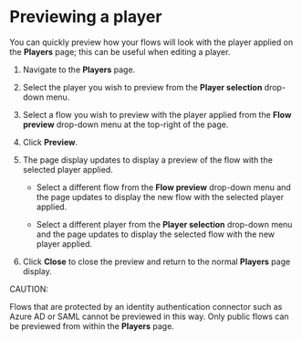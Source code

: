 # Previewing a player 

<head>
  <meta name="guidename" content="Flow"/>
  <meta name="context" content="GUID-df24e41d-01af-43f5-8031-fc86362c39e2"/>
</head>


You can quickly preview how your flows will look with the player applied on the **Players** page; this can be useful when editing a player.

1.  Navigate to the **Players** page.
2.  Select the player you wish to preview from the **Player selection** drop-down menu.
3.  Select a flow you wish to preview with the player applied from the **Flow preview** drop-down menu at the top-right of the page.
4.  Click **Preview**.
5.  The page display updates to display a preview of the flow with the selected player applied.

    -   Select a different flow from the **Flow preview** drop-down menu and the page updates to display the new flow with the selected player applied.

    -   Select a different player from the **Player selection** drop-down menu and the page updates to display the selected flow with the new player applied.

6.  Click **Close** to close the preview and return to the normal **Players** page display.

CAUTION:

Flows that are protected by an identity authentication connector such as Azure AD or SAML cannot be previewed in this way. Only public flows can be previewed from within the **Players** page.